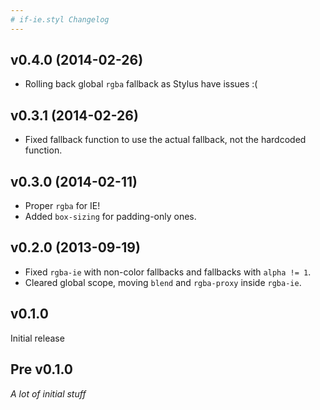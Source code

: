 ```yaml
---
# if-ie.styl Changelog
---
```


## v0.4.0 (2014-02-26)

- Rolling back global `rgba` fallback as Stylus have issues :(

## v0.3.1 (2014-02-26)

- Fixed fallback function to use the actual fallback, not the hardcoded function.

## v0.3.0 (2014-02-11)

- Proper `rgba` for IE!
- Added `box-sizing` for padding-only ones.

## v0.2.0 (2013-09-19)

- Fixed `rgba-ie` with non-color fallbacks and fallbacks with `alpha != 1`.
- Cleared global scope, moving `blend` and `rgba-proxy` inside `rgba-ie`.

## v0.1.0

Initial release

## Pre v0.1.0

_A lot of initial stuff_
